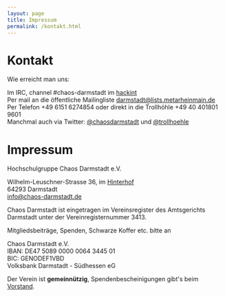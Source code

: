 ```yaml
---
layout: page
title: Impressum
permalink: /kontakt.html
---
```


Kontakt
=======

Wie erreicht man uns:

Im IRC, channel #chaos-darmstadt im [hackint](http://www.hackint.eu/)  
Per mail an die öffentliche Mailingliste [darmstadt@lists.metarheinmain.de](https://lists.metarheinmain.de/mailman/listinfo/darmstadt)  
Per Telefon +49 6151 6274854 oder direkt in die Trollhöhle +49 40 401801 9601  
Manchmal auch via Twitter: [@chaosdarmstadt](https://twitter.com/chaosdarmstadt) und [@trollhoehle](https://twitter.com/trollhoehle)


Impressum
=========

Hochschulgruppe Chaos Darmstadt e.V.

Wilhelm-Leuschner-Strasse 36, im [Hinterhof](https://www.openstreetmap.org/?mlat=49.87922&mlon=8.64526#map=19/49.87922/8.64526)  
64293 Darmstadt  
info@chaos-darmstadt.de

Chaos Darmstadt ist eingetragen im Vereinsregister des Amtsgerichts Darmstadt
unter der Vereinregisternummer 3413.

Mitgliedsbeiträge, Spenden, Schwarze Koffer etc. bitte an

Chaos Darmstadt e.V.  
IBAN: DE47 5089 0000 0064 3445 01  
BIC: GENODEF1VBD  
Volksbank Darmstadt - Südhessen eG  

Der Verein ist **gemeinnützig**, Spendenbescheinigungen gibt's beim
[Vorstand](mailto:vorstand@chaos-darmstadt.de).
